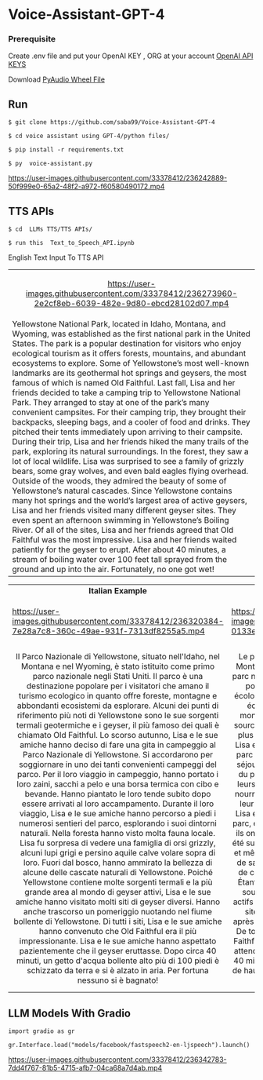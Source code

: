 # Voice-Assistant-GPT-4


###  Prerequisite

Create .env file and put your OpenAI KEY , ORG at your account [OpenAI API KEYS](https://platform.openai.com/account/api-keys)

Download [PyAudio Wheel File](https://www.lfd.uci.edu/~gohlke/pythonlibs/#pyaudio)

## Run

```shell
$ git clone https://github.com/saba99/Voice-Assistant-GPT-4

$ cd voice assistant using GPT-4/python files/

$ pip install -r requirements.txt

$ py  voice-assistant.py
```


https://user-images.githubusercontent.com/33378412/236242889-50f999e0-65a2-48f2-a972-f60580490172.mp4

## TTS APIs

```shell
$ cd  LLMs TTS/TTS APIs/

$ run this  Text_to_Speech_API.ipynb
```

English Text Input To TTS API 

<table class="center">
  <tr>
   <td width=85% style="text-align:center;">

   https://user-images.githubusercontent.com/33378412/236273960-2e2cf8eb-6039-482e-9d80-ebcd28102d07.mp4

  </td>              
 
</tr>
<tr> 
<td>
Yellowstone National Park, located in Idaho, Montana, and Wyoming, was established as the first national park in the United States. The park is a popular destination for visitors who enjoy ecological tourism as it offers forests, mountains, and abundant ecosystems to explore. Some of Yellowstone’s most well-known landmarks are its geothermal hot springs and geysers, the most famous of which is named Old Faithful.
Last fall, Lisa and her friends decided to take a camping trip to Yellowstone National Park. They arranged to stay at one of the park’s many convenient campsites. For their camping trip, they brought their backpacks, sleeping bags, and a cooler of food and drinks. They pitched their tents immediately upon arriving to their campsite.
During their trip, Lisa and her friends hiked the many trails of the park, exploring its natural surroundings. In the forest, they saw a lot of local wildlife. Lisa was surprised to see a family of grizzly bears, some gray wolves, and even bald eagles flying overhead. Outside of the woods, they admired the beauty of some of Yellowstone’s natural cascades.
Since Yellowstone contains many hot springs and the world’s largest area of active geysers, Lisa and her friends visited many different geyser sites. They even spent an afternoon swimming in Yellowstone’s Boiling River. Of all of the sites, Lisa and her friends agreed that Old Faithful was the most impressive. Lisa and her friends waited patiently for the geyser to erupt. After about 40 minutes, a stream of boiling water over 100 feet tall sprayed from the ground and up into the air. Fortunately, no one got wet!
  </td>  
  </tr>
  </table>

<table class="center">
  
  


<tr>
  <td style="text-align:center;"><b>Italian Example</b></td>
  <td style="text-align:center;"><b>French Example</b></td>
   <td style="text-align:center;"><b>German Example</b></td>
</tr>
<tr>
  <td>


https://user-images.githubusercontent.com/33378412/236320384-7e28a7c8-360c-49ae-931f-7313df8255a5.mp4


  </td>
  <td>

https://user-images.githubusercontent.com/33378412/236269497-0133efa7-43f0-4a5a-8ec7-250b880f32b8.mp4


  </td>
  <td>


https://user-images.githubusercontent.com/33378412/236269647-e0460dbc-dd53-4d65-a51e-9b7d7bba9819.mp4

  </td>              
 
</tr>


<tr>
  <td width=25% style="text-align:center;">Il Parco Nazionale di Yellowstone, situato nell'Idaho, nel Montana e nel Wyoming, è stato istituito come primo parco nazionale negli Stati Uniti. Il parco è una destinazione popolare per i visitatori che amano il turismo ecologico in quanto offre foreste, montagne e abbondanti ecosistemi da esplorare. Alcuni dei punti di riferimento più noti di Yellowstone sono le sue sorgenti termali geotermiche e i geyser, il più famoso dei quali è chiamato Old Faithful.
Lo scorso autunno, Lisa e le sue amiche hanno deciso di fare una gita in campeggio al Parco Nazionale di Yellowstone. Si accordarono per soggiornare in uno dei tanti convenienti campeggi del parco. Per il loro viaggio in campeggio, hanno portato i loro zaini, sacchi a pelo e una borsa termica con cibo e bevande. Hanno piantato le loro tende subito dopo essere arrivati al loro accampamento.
Durante il loro viaggio, Lisa e le sue amiche hanno percorso a piedi i numerosi sentieri del parco, esplorando i suoi dintorni naturali. Nella foresta hanno visto molta fauna locale. Lisa fu sorpresa di vedere una famiglia di orsi grizzly, alcuni lupi grigi e persino aquile calve volare sopra di loro. Fuori dal bosco, hanno ammirato la bellezza di alcune delle cascate naturali di Yellowstone.
Poiché Yellowstone contiene molte sorgenti termali e la più grande area al mondo di geyser attivi, Lisa e le sue amiche hanno visitato molti siti di geyser diversi. Hanno anche trascorso un pomeriggio nuotando nel fiume bollente di Yellowstone. Di tutti i siti, Lisa e le sue amiche hanno convenuto che Old Faithful era il più impressionante. Lisa e le sue amiche hanno aspettato pazientemente che il geyser eruttasse. Dopo circa 40 minuti, un getto d'acqua bollente alto più di 100 piedi è schizzato da terra e si è alzato in aria. Per fortuna nessuno si è bagnato!
    
    
    
  </td>

  <td width=25% style="text-align:center;">
Le parc national de Yellowstone, situé dans l'Idaho, le Montana et le Wyoming, a été créé en tant que premier parc national des États-Unis. Le parc est une destination populaire pour les visiteurs qui aiment le tourisme écologique car il offre des forêts, des montagnes et des écosystèmes abondants à explorer. Certains des monuments les plus connus de Yellowstone sont ses sources chaudes géothermiques et ses geysers, dont le plus célèbre s'appelle Old Faithful.
L'automne dernier, Lisa et ses amis ont décidé de faire du camping dans le parc national de Yellowstone. Ils se sont arrangés pour séjourner dans l'un des nombreux campings pratiques du parc. Pour leur voyage de camping, ils ont apporté leurs sacs à dos, sacs de couchage et une glacière de nourriture et de boissons. Ils ont planté leurs tentes dès leur arrivée à leur camping.
Au cours de leur voyage, Lisa et ses amis ont parcouru les nombreux sentiers du parc, explorant son environnement naturel. Dans la forêt, ils ont vu beaucoup d'animaux sauvages locaux. Lisa a été surprise de voir une famille de grizzlis, des loups gris et même des pygargues à tête blanche voler au-dessus de sa tête. En dehors des bois, ils ont admiré la beauté de certaines des cascades naturelles de Yellowstone.
Étant donné que Yellowstone contient de nombreuses sources chaudes et la plus grande zone de geysers actifs au monde, Lisa et ses amis ont visité de nombreux sites de geysers différents. Ils ont même passé un après-midi à nager dans la Boiling River de Yellowstone. De tous les sites, Lisa et ses amis ont convenu que Old Faithful était le plus impressionnant. Lisa et ses amis ont attendu patiemment que le geyser éclate. Après environ 40 minutes, un jet d'eau bouillante de plus de 100 pieds de haut a été pulvérisé du sol et s'est élevé dans les airs. Heureusement, personne ne s'est mouillé !
    
  
  </td>

  <td width=25% style="text-align:center;"> 
Der Yellowstone-Nationalpark in Idaho, Montana und Wyoming wurde als erster Nationalpark in den Vereinigten Staaten gegründet. Der Park ist ein beliebtes Ziel für Besucher, die den ökologischen Tourismus genießen, da er Wälder, Berge und reiche Ökosysteme zum Erkunden bietet. Einige der bekanntesten Wahrzeichen von Yellowstone sind seine geothermischen heißen Quellen und Geysire, von denen der berühmteste Old Faithful heißt.
Letzten Herbst beschlossen Lisa und ihre Freunde, einen Campingausflug in den Yellowstone-Nationalpark zu unternehmen. Sie vereinbarten, auf einem der vielen bequemen Campingplätze des Parks zu übernachten. Für ihren Campingausflug brachten sie ihre Rucksäcke, Schlafsäcke und eine Kühlbox mit Essen und Getränken mit. Sie schlugen ihre Zelte sofort nach der Ankunft auf ihrem Campingplatz auf.
Während ihrer Reise wanderten Lisa und ihre Freunde auf den vielen Pfaden des Parks und erkundeten die natürliche Umgebung. Im Wald sahen sie viele einheimische Wildtiere. Lisa war überrascht, eine Grizzlybärenfamilie, einige Grauwölfe und sogar Weißkopfseeadler über sich hinwegfliegen zu sehen. Außerhalb des Waldes bewunderten sie die Schönheit einiger natürlicher Kaskaden von Yellowstone.
Da Yellowstone viele heiße Quellen und das weltweit größte Gebiet aktiver Geysire enthält, besuchten Lisa und ihre Freunde viele verschiedene Geysir-Standorte. Sie verbrachten sogar einen Nachmittag damit, im Boiling River des Yellowstone zu schwimmen. Von allen Seiten waren sich Lisa und ihre Freunde einig, dass Old Faithful am beeindruckendsten war. Lisa und ihre Freunde warteten geduldig auf den Ausbruch des Geysirs. Nach etwa 40 Minuten spritzte ein über 100 Fuß hoher Strahl kochenden Wassers vom Boden in die Luft. Zum Glück wurde niemand nass!
  
  </td>

 </tr>
 

</table>

## LLM Models With Gradio

```shell
import gradio as gr

gr.Interface.load("models/facebook/fastspeech2-en-ljspeech").launch()
```

https://user-images.githubusercontent.com/33378412/236342783-7dd4f767-81b5-4715-afb7-04ca68a7d4ab.mp4


